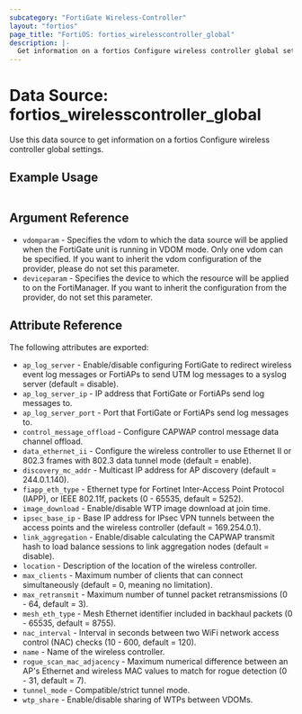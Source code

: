 ```yaml
---
subcategory: "FortiGate Wireless-Controller"
layout: "fortios"
page_title: "FortiOS: fortios_wirelesscontroller_global"
description: |-
  Get information on a fortios Configure wireless controller global settings.
---
```


# Data Source: fortios_wirelesscontroller_global
Use this data source to get information on a fortios Configure wireless controller global settings.


## Example Usage

```hcl

```

## Argument Reference

* `vdomparam` - Specifies the vdom to which the data source will be applied when the FortiGate unit is running in VDOM mode. Only one vdom can be specified. If you want to inherit the vdom configuration of the provider, please do not set this parameter.
* `deviceparam` - Specifies the device to which the resource will be applied to on the FortiManager. If you want to inherit the configuration from the provider, do not set this parameter.

## Attribute Reference

The following attributes are exported:

* `ap_log_server` - Enable/disable configuring FortiGate to redirect wireless event log messages or FortiAPs to send UTM log messages to a syslog server (default = disable).
* `ap_log_server_ip` - IP address that FortiGate or FortiAPs send log messages to.
* `ap_log_server_port` - Port that FortiGate or FortiAPs send log messages to.
* `control_message_offload` - Configure CAPWAP control message data channel offload.
* `data_ethernet_ii` - Configure the wireless controller to use Ethernet II or 802.3 frames with 802.3 data tunnel mode (default = enable).
* `discovery_mc_addr` - Multicast IP address for AP discovery (default = 244.0.1.140).
* `fiapp_eth_type` - Ethernet type for Fortinet Inter-Access Point Protocol (IAPP), or IEEE 802.11f, packets (0 - 65535, default = 5252).
* `image_download` - Enable/disable WTP image download at join time.
* `ipsec_base_ip` - Base IP address for IPsec VPN tunnels between the access points and the wireless controller (default = 169.254.0.1).
* `link_aggregation` - Enable/disable calculating the CAPWAP transmit hash to load balance sessions to link aggregation nodes (default = disable).
* `location` - Description of the location of the wireless controller.
* `max_clients` - Maximum number of clients that can connect simultaneously (default = 0, meaning no limitation).
* `max_retransmit` - Maximum number of tunnel packet retransmissions (0 - 64, default = 3).
* `mesh_eth_type` - Mesh Ethernet identifier included in backhaul packets (0 - 65535, default = 8755).
* `nac_interval` - Interval in seconds between two WiFi network access control (NAC) checks (10 - 600, default = 120).
* `name` - Name of the wireless controller.
* `rogue_scan_mac_adjacency` - Maximum numerical difference between an AP's Ethernet and wireless MAC values to match for rogue detection (0 - 31, default = 7).
* `tunnel_mode` - Compatible/strict tunnel mode.
* `wtp_share` - Enable/disable sharing of WTPs between VDOMs.
